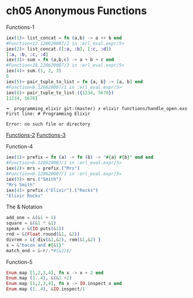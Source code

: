 # ch05 Anonymous Functions

Functions-1

```exs
iex(1)> list_concat = fn (a,b) -> a ++ b end
#Function<12.128620087/2 in :erl_eval.expr/5>
iex(2)> list_concat.([:a, :b], [:c, :d])
[:a, :b, :c, :d]
iex(3)> sum = fn (a,b,c) -> a + b + c end
#Function<18.128620087/3 in :erl_eval.expr/5>
iex(4)> sum.(1, 2, 3)
6
iex(5)> pair_tuple_to_list = fn {a, b} -> [a, b] end
#Function<6.128620087/1 in :erl_eval.expr/5>
iex(6)> pair_tuple_to_list.({1234, 5678})
[1234, 5678]
```

```
➜  programming_elixir git:(master) ✗ elixir functions/handle_open.exs
First line: # Programming Elixir

Error: no such file or directory
```

[Functions-2](functions/ex2.exs)
[Functions-3](functions/ex3.exs)

Function-4

```exs
iex(1)> prefix = fn (a) -> fn (b) -> "#{a} #{b}" end end
#Function<6.128620087/1 in :erl_eval.expr/5>
iex(2)> mrs = prefix.("Mrs")
#Function<6.128620087/1 in :erl_eval.expr/5>
iex(3)> mrs.("Smith")
"Mrs Smith"
iex(4)> prefix.("Elixir").("Rocks")
"Elixir Rocks"
```

The & Notation

```exs
add_one = &(&1 + 1)
square = &(&1 * &1)
speak = &(IO.puts(&1))
rnd = &(Float.round(&1, &2))
divrem = &{ div(&1,&2), rem(&1,&2) }
s = &"bacon and #{&1}"
match_end = &~r/.*#{&1}$/
```

Function-5

```exs
Enum.map [1,2,3,4], fn x -> x + 2 end
Enum.map (1..4), &(&1 +2)
Enum.map [1,2,3,4], fn x -> IO.inspect x end
Enum.map (1..4), &IO.inspect/1
```
